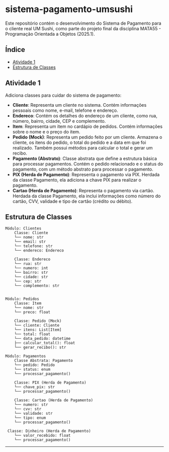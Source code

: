 # sistema-pagamento-umsushi

Este repositório contém o desenvolvimento do Sistema de Pagamento para o cliente real UM Sushi, como parte do projeto final da disciplina MATA55 - Programação Orientada a Objetos (2025.1).

## Índice

- [Atividade 1](#atividade-1)
- [Estrutura de Classes](#estrutura-de-classes)

## Atividade 1

Adiciona classes para cuidar do sistema de pagamento:

- **Cliente**: Representa um cliente no sistema. Contém informações pessoais como nome, e-mail, telefone e endereço.
- **Endereco**: Contém os detalhes do endereço de um cliente, como rua, número, bairro, cidade, CEP e complemento.
- **Item**: Representa um item no cardápio de pedidos. Contém informações sobre o nome e o preço do item.
- **Pedido (Mock)**: Representa um pedido feito por um cliente. Armazena o cliente, os itens do pedido, o total do pedido e a data em que foi realizado. Também possui métodos para calcular o total e gerar um recibo.
- **Pagamento (Abstrato)**: Classe abstrata que define a estrutura básica para processar pagamentos. Contém o pedido relacionado e o status do pagamento, com um método abstrato para processar o pagamento.
- **PIX (Herda de Pagamento)**: Representa o pagamento via PIX. Herdada da classe Pagamento, ela adiciona a chave PIX para realizar o pagamento.
- **Cartao (Herda de Pagamento)**: Representa o pagamento via cartão. Herdada da classe Pagamento, ela inclui informações como número do cartão, CVV, validade e tipo de cartão (crédito ou débito).



## Estrutura de Classes

```plaintext
Módulo: Clientes
    Classe: Cliente  
    └── nome: str  
    └── email: str  
    └── telefone: str  
    └── endereco: Endereco  

    Classe: Endereco  
    └── rua: str  
    └── numero: int  
    └── bairro: str  
    └── cidade: str  
    └── cep: str  
    └── complemento: str  


Módulo: Pedidos
    Classe: Item  
    └── nome: str  
    └── preco: float  

    Classe: Pedido (Mock)  
    └── cliente: Cliente  
    └── itens: List[Item]  
    └── total: float  
    └── data_pedido: datetime  
    ├── calcular_total(): float  
    └── gerar_recibo(): str  

Módulo: Pagamentos
    Classe Abstrata: Pagamento  
    └── pedido: Pedido  
    └── status: enum  
    └── processar_pagamento()  

    Classe: PIX (Herda de Pagamento)  
    └── chave_pix: str  
    └── processar_pagamento()  

    Classe: Cartao (Herda de Pagamento)  
    └── numero: str  
    └── cvv: str  
    └── validade: str  
    └── tipo: enum  
    └── processar_pagamento()  

 Classe: Dinheiro (Herda de Pagamento)  
    └── valor_recebido: float  
    └── processar_pagamento()  

```

---
